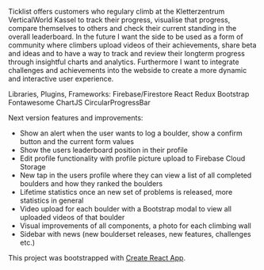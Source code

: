 Ticklist offers customers who regulary climb at the Kletterzentrum VerticalWorld Kassel to track their progress, visualise that progress, compare themselves to others and check their current standing in the overall leaderboard.
In the future I want the side to be used as a form of community where climbers upload videos of their achievements, share beta and ideas and to have a way to track and review their longterm progress through insightful charts and analytics. Furthermore I want to integrate challenges and achievements into the webside to create a more dynamic and interactive user experience.

Libraries, Plugins, Frameworks:
Firebase/Firestore
React
Redux
Bootstrap
Fontawesome
ChartJS
CircularProgressBar

Next version features and improvements:

- Show an alert when the user wants to log a boulder, show a confirm button and the current form values 
- Show the users leaderboard position in their profile
- Edit  profile functionality with profile picture upload to Firebase Cloud Storage
- New tap in the users profile where they can view a list of all completed boulders and how they ranked the boulders
- Lifetime statistics once an new set of problems is released, more statistics in general
- Video upload for each boulder with a Bootstrap modal to view all uploaded videos of that boulder
- Visual improvements of all components, a photo for each climbing wall
- Sidebar with news (new boulderset releases, new features, challenges etc.)


This project was bootstrapped with [Create React App](https://github.com/facebookincubator/create-react-app).


